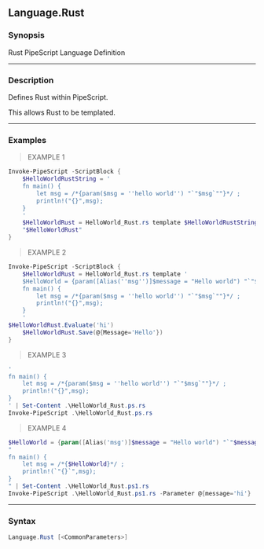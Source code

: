 Language.Rust
-------------

### Synopsis
Rust PipeScript Language Definition

---

### Description

Defines Rust within PipeScript.

This allows Rust to be templated.

---

### Examples
> EXAMPLE 1

```PowerShell
Invoke-PipeScript -ScriptBlock {
    $HelloWorldRustString = '    
    fn main() {
        let msg = /*{param($msg = ''hello world'') "`"$msg`""}*/ ;
        println!("{}",msg);
    }
    '
    $HelloWorldRust = HelloWorld_Rust.rs template $HelloWorldRustString
    "$HelloWorldRust"
}
```
> EXAMPLE 2

```PowerShell
Invoke-PipeScript -ScriptBlock {
    $HelloWorldRust = HelloWorld_Rust.rs template '    
    $HelloWorld = {param([Alias(''msg'')]$message = "Hello world") "`"$message`""}
    fn main() {
        let msg = /*{param($msg = ''hello world'') "`"$msg`""}*/ ;
        println!("{}",msg);
    }
    '
$HelloWorldRust.Evaluate('hi')
    $HelloWorldRust.Save(@{Message='Hello'})
}
```
> EXAMPLE 3

```PowerShell
'    
fn main() {
    let msg = /*{param($msg = ''hello world'') "`"$msg`""}*/ ;
    println!("{}",msg);
}
' | Set-Content .\HelloWorld_Rust.ps.rs
Invoke-PipeScript .\HelloWorld_Rust.ps.rs
```
> EXAMPLE 4

```PowerShell
$HelloWorld = {param([Alias('msg')]$message = "Hello world") "`"$message`""}
"    
fn main() {
    let msg = /*{$HelloWorld}*/ ;
    println!(`"{}`",msg);
}
" | Set-Content .\HelloWorld_Rust.ps1.rs
Invoke-PipeScript .\HelloWorld_Rust.ps1.rs -Parameter @{message='hi'}
```

---

### Syntax
```PowerShell
Language.Rust [<CommonParameters>]
```
